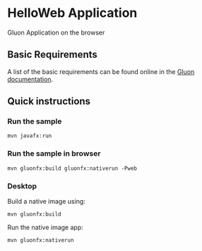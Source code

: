 # HelloWeb Application

Gluon Application on the browser

## Basic Requirements

A list of the basic requirements can be found online in the [Gluon documentation](https://docs.gluonhq.com/#_requirements).

## Quick instructions

### Run the sample

    mvn javafx:run

### Run the sample in browser

    mvn gluonfx:build gluonfx:nativerun -Pweb

### Desktop

Build a native image using:

    mvn gluonfx:build

Run the native image app:

    mvn gluonfx:nativerun